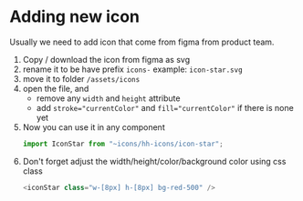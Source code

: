 # Adding new icon

Usually we need to add icon that come from figma from product team.

1. Copy / download the icon from figma as svg
2. rename it to be have prefix `icons-`
   example: `icon-star.svg`
3. move it to folder `/assets/icons`
4. open the file, and
   - remove any `width` and `height` attribute
   - add `stroke="currentColor"` and `fill="currentColor"` if there is none yet
5. Now you can use it in any component
   ```js
   import IconStar from "~icons/hh-icons/icon-star";
   ```
6. Don't forget adjust the width/height/color/background color using css class
   ```js
   <iconStar class="w-[8px] h-[8px] bg-red-500" />
   ```
